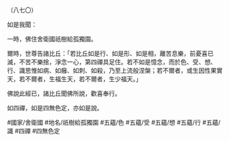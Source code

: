 （八七〇）

如是我聞：

一時，佛住舍衛國祇樹給孤獨園。

爾時，世尊告諸比丘：「若比丘如是行、如是形、如是相，離苦息樂，前憂喜已滅，不苦不樂捨，淨念一心，第四禪具足住。若不如是憶念，而於色、受、想、行、識思惟如病、如癰、如刺、如殺，乃至上流般涅槃；若不爾者，或生因性果實天，若不爾者，生福生天，若不爾者，生少福天。」

佛說此經已，諸比丘聞佛所說，歡喜奉行。

如四禪，如是四無色定，亦如是說。

#國家/舍衛國
#地名/祇樹給孤獨園
#五蘊/色
#五蘊/受
#五蘊/想
#五蘊/行
#五蘊/識
#四禪
#四無色定
